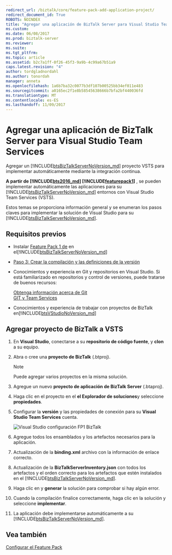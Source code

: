 ```yaml
---
redirect_url: /biztalk/core/feature-pack-add-application-project/
redirect_document_id: True
ROBOTS: NOINDEX
title: "Agregar una aplicación de BizTalk Server para Visual Studio Team Services | Documentos de Microsoft"
ms.custom: 
ms.date: 06/08/2017
ms.prod: biztalk-server
ms.reviewer: 
ms.suite: 
ms.tgt_pltfrm: 
ms.topic: article
ms.assetid: b2c7a1ff-0f26-45f3-9a9b-4c99a67b51a9
caps.latest.revision: "4"
author: tordgladnordahl
ms.author: tonordah
manager: anneta
ms.openlocfilehash: 1a6b7ba32c0077b3df107b00525bb34ef011e483
ms.sourcegitcommit: a0165ec2f1e8b58545638666b7bfa2bf440036fd
ms.translationtype: MT
ms.contentlocale: es-ES
ms.lasthandoff: 11/09/2017
---
```

# <a name="add-a-biztalk-server-application-to-visual-studio-team-services"></a>Agregar una aplicación de BizTalk Server para Visual Studio Team Services
Agregar un [!INCLUDE[btsBizTalkServerNoVersion_md](../includes/btsbiztalkservernoversion-md.md)] proyecto VSTS para implementar automáticamente mediante la integración continua.  

**A partir de [!INCLUDE[bts2016_md](../includes/bts2016-md.md)] [!INCLUDE[featurepack1](../includes/featurepack1.md)]** , se pueden implementar automáticamente las aplicaciones para su [!INCLUDE[btsBizTalkServerNoVersion_md](../includes/btsbiztalkservernoversion-md.md)] entornos con Visual Studio Team Services (VSTS). 

Estos temas se proporciona información general y se enumeran los pasos claves para implementar la solución de Visual Studio para su [!INCLUDE[btsBizTalkServerNoVersion_md](../includes/btsbiztalkservernoversion-md.md)]. 

## <a name="prerequisites"></a>Requisitos previos
* Instalar [Feature Pack 1 de](https://www.microsoft.com/download/details.aspx?id=55100) en el[!INCLUDE[btsBizTalkServerNoVersion_md](../includes/btsbiztalkservernoversion-md.md)]
* [Paso 3: Crear la compilación y las definiciones de la versión](../core/feature-pack-add-build-release-definitions.md)
* Conocimientos y experiencia en Git y repositorios en Visual Studio. Si está familiarizado en repositorios y control de versiones, puede tratarse de buenos recursos: 

    [Obtenga información acerca de Git](https://www.visualstudio.com/learn-git/)  
    [GIT y Team Services](https://www.visualstudio.com/docs/git/overview)
* Conocimientos y experiencia de trabajar con proyectos de BizTalk en[!INCLUDE[btsVStudioNoVersion_md](../includes/btsvstudionoversion-md.md)]

## <a name="add-biztalk-project-to-vsts"></a>Agregar proyecto de BizTalk a VSTS
1. En **Visual Studio**, conectarse a su **repositorio de código fuente**, y **clon** a su equipo.
2. Abra o cree una **proyecto de BizTalk** (.btproj).

   > [!NOTE]
   > Puede agregar varios proyectos en la misma solución.
   
3. Agregue un nuevo **proyecto de aplicación de BizTalk Server** (.btaproj).
4. Haga clic en el proyecto en el **el Explorador de soluciones**y seleccione **propiedades**.
5. Configurar la **versión** y las propiedades de conexión para su **Visual Studio Team Services** cuenta.

    ![Visual Studio configuración FP1 BizTalk](../core/media/visual-studio-configuration-fp1-biztalk.png)

6. Agregue todos los ensamblados y los artefactos necesarios para la aplicación.
7. Actualización de la **binding.xml** archivo con la información de enlace correcto.
8. Actualización de la **BizTalkServerInventory.json** con todos los artefactos y el orden correcto para los artefactos que estén instalados en el [!INCLUDE[btsBizTalkServerNoVersion_md](../includes/btsbiztalkservernoversion-md.md)].
9. Haga clic en y **generar** la solución para comprobar si hay algún error. 
10. Cuando la compilación finalice correctamente, haga clic en la solución y seleccione **implementar**.
11. La aplicación debe implementarse automáticamente a su [!INCLUDE[btsBizTalkServerNoVersion_md](../includes/btsbiztalkservernoversion-md.md)].

## <a name="see-also"></a>Vea también
[Configurar el Feature Pack](../core/configure-the-feature-pack.md)